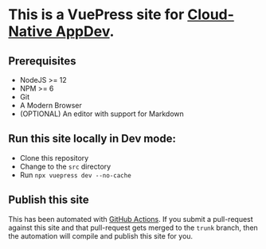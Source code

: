 # This is a VuePress site for [Cloud-Native AppDev](https://redhat-appdev-practice.github.io).

## Prerequisites
* NodeJS >= 12
* NPM >= 6
* Git
* A Modern Browser
* (OPTIONAL) An editor with support for Markdown

## Run this site locally in Dev mode:

* Clone this repository
* Change to the `src` directory
* Run `npx vuepress dev --no-cache`

## Publish this site

This has been automated with [GitHub Actions](.github/workflows/main.yml). If you submit a pull-request against this site and that pull-request gets merged to the `trunk` branch, then the automation will compile and publish this site for you.